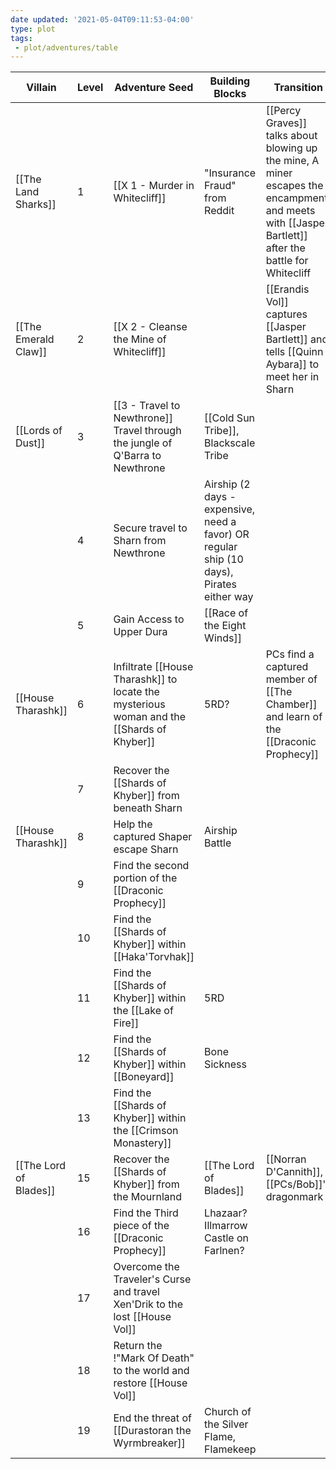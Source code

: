 ```yaml
---
date updated: '2021-05-04T09:11:53-04:00'
type: plot
tags:
 - plot/adventures/table
---
```


| Villain                | Level | Adventure Seed                                                                            | Building Blocks                                                                          | Transition                                                                                                                                          |
| ---------------------- | ----- | ----------------------------------------------------------------------------------------- | ---------------------------------------------------------------------------------------- | --------------------------------------------------------------------------------------------------------------------------------------------------- |
| [[The Land Sharks]]    | 1     | [[X 1 - Murder in Whitecliff]]                                                            | "Insurance Fraud" from Reddit                                                            | [[Percy Graves]] talks about blowing up the mine, A miner escapes the encampment and meets with [[Jasper Bartlett]] after the battle for Whitecliff |
| [[The Emerald Claw]]   | 2     | [[X 2 - Cleanse the Mine of Whitecliff]]                                                  |                                                                                          | [[Erandis Vol]] captures [[Jasper Bartlett]] and tells [[Quinn Aybara]] to meet her in Sharn                                                        |
| [[Lords of Dust]]      | 3     | [[3 - Travel to Newthrone]] Travel through the jungle of Q'Barra to Newthrone             | [[Cold Sun Tribe]], Blackscale Tribe                                                     |                                                                                                                                                     |
|                        | 4     | Secure travel to Sharn from Newthrone                                                     | Airship (2 days - expensive, need a favor) OR regular ship (10 days), Pirates either way |                                                                                                                                                     |
|                        | 5     | Gain Access to Upper Dura                                                                 | [[Race of the Eight Winds]]                                                              |                                                                                                                                                     |
| [[House Tharashk]]     | 6     | Infiltrate [[House Tharashk]] to locate the mysterious woman and the [[Shards of Khyber]] | 5RD?                                                                                     | PCs find a captured member of [[The Chamber]] and learn of the [[Draconic Prophecy]]                                                                |
|                        | 7     | Recover the [[Shards of Khyber]] from beneath Sharn                                       |                                                                                          |                                                                                                                                                     |
| [[House Tharashk]]     | 8     | Help the captured Shaper escape Sharn                                                     | Airship Battle                                                                           |                                                                                                                                                     |
|                        | 9     | Find the second portion of the [[Draconic Prophecy]]                                      |                                                                                          |                                                                                                                                                     |
|                        | 10    | Find the [[Shards of Khyber]] within [[Haka'Torvhak]]                                     |                                                                                          |                                                                                                                                                     |
|                        | 11    | Find the [[Shards of Khyber]] within the [[Lake of Fire]]                                 | 5RD                                                                                      |                                                                                                                                                     |
|                        | 12    | Find the [[Shards of Khyber]] within [[Boneyard]]                                         | Bone Sickness                                                                            |                                                                                                                                                     |
|                        | 13    | Find the [[Shards of Khyber]] within the [[Crimson Monastery]]                            |                                                                                          |                                                                                                                                                     |
| [[The Lord of Blades]] | 15    | Recover the [[Shards of Khyber]] from the Mournland                                       | [[The Lord of Blades]]                                                                   | [[Norran D'Cannith]], [[PCs/Bob]]'s dragonmark                                                                                                      |
|                        | 16    | Find the Third piece of the [[Draconic Prophecy]]                                         | Lhazaar? Illmarrow Castle on Farlnen?                                                    |                                                                                                                                                     |
|                        | 17    | Overcome the Traveler's Curse and travel Xen'Drik to the lost [[House Vol]]               |                                                                                          |                                                                                                                                                     |
|                        | 18    | Return the !"Mark Of Death" to the world and restore [[House Vol]]                        |                                                                                          |                                                                                                                                                     |
|                        | 19    | End the threat of [[Durastoran the Wyrmbreaker]]                                          | Church of the Silver Flame, Flamekeep                                                    |                                                                                                                                                     |
